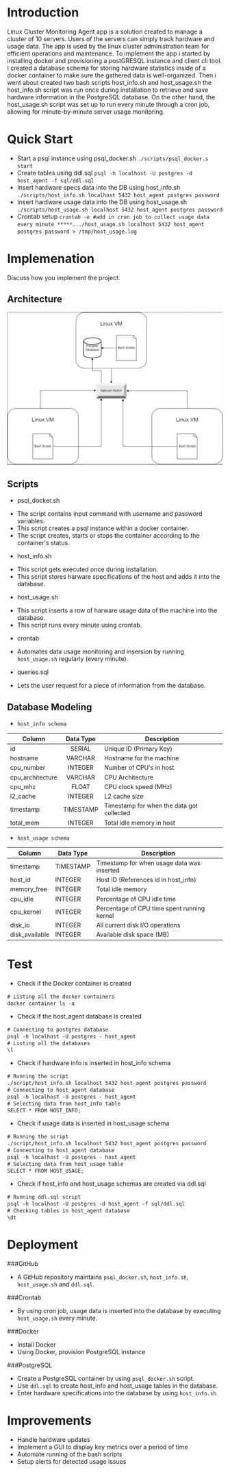 # Introduction
Linux Cluster Monitoring Agent app is a solution created to manage a cluster of 10 servers. Users of the servers can simply track hardware and usage data. The app is used by the linux cluster administration team for efficient operations and maintenance. To implement the app i started by installing docker and provisioning a postGRESQL instance and client cli tool.  I created a database schema for storing hardware statistics inside of a docker container to make sure the gathered data is well-organized. Then i went about created two bash scripts host_info.sh and host_usage.sh the host_info.sh script was run once during installation to retrieve and save hardware information in the PostgreSQL database. On the other hand, the host_usage.sh script was set up to run every minute through a cron job, allowing for minute-by-minute server usage monitoring. 

# Quick Start
- Start a psql instance using psql_docker.sh
`
./scripts/psql_docker.s start
`
- Create tables using ddl.sql
`
psql -h localhost -U postgres -d host_agent -f sql/ddl.sql
`
- Insert hardware specs data into the DB using host_info.sh
`
./scripts/host_info.sh localhost 5432 host_agent postgres password
`
- Insert hardware usage data into the DB using host_usage.sh
`
./scripts/host_usage.sh localhost 5432 host_agent postgres password
`
- Crontab setup
`
crontab -e
#add in cron job to collect usage data every minute
*****.../host_usage.sh localhost 5432 host_agent postgres password > /tmp/host_usage.log
`

# Implemenation
Discuss how you implement the project.
## Architecture
![Cluster Diagram](/linux_sql/assets/cluster.png?raw=true "Cluster Diagram")

## Scripts
- psql_docker.sh
* The script contains input command with username and password variables.
* This script creates a psql instance within a docker container.
* The script creates, starts or stops the container according to the container's status.

- host_info.sh
* This script gets executed once during installation.
* This script stores harware specifications of the host and adds it into the database.

- host_usage.sh
* This script inserts a row of harware usage data of the machine into the database.
* This script runs every minute using crontab.

- crontab
* Automates data usage monitoring and insersion by running `host_usage.sh` regularly (every minute).

- queries.sql
* Lets the user request for a piece of information from the database.

## Database Modeling
- `host_info schema`

| Column           | Data Type | Description                               |
| --- | :---: | --- |
| id               |   SERIAL  | Unique ID (Primary Key)                   |
| hostname         |  VARCHAR  | Hostname for the machine                  |
| cpu_number       |  INTEGER  | Number of CPU's in host                   |
| cpu_architecture |  VARCHAR  |     CPU Architecture                      |
| cpu_mhz          |    FLOAT  |   CPU clock speed (MHz)                   |
| l2_cache         |  INTEGER  |      L2 cache size                        |
| timestamp        | TIMESTAMP | Timestamp for when the data got collected |
| total_mem        |  INTEGER  | Total idle memory in host                 |

- `host_usage schema`

| Column           | Data Type | Description                                 |
| ---------------- | --------- | ------------------------------------------  |
| timestamp        | TIMESTAMP | Timestamp for when usage data was inserted  |
| host_id          |  INTEGER  | Host ID (References id in host_info)        |
| memory_free      |  INTEGER  | Total idle memory                           |
| cpu_idle         |  INTEGER  | Percentage of CPU idle time                 |
| cpu_kernel       |  INTEGER  | Percentage of CPU time spent running kernel |
| disk_io          |  INTEGER  | All current disk I/O operations             |
| disk_available   |  INTEGER  | Available disk space (MB)                   |

# Test
- Check if the Docker container is created
 
```
# Listing all the docker containers
docker container ls -a 

```

- Check if the host_agent database is created

```
# Connecting to postgres database
psql -h localhost -U postgres - host_agent
# Listing all the databases
\l

```

- Check if hardware info is inserted in host_info schema

```
# Running the script
./script/host_info.sh localhost 5432 host_agent postgres password
# Connecting to host_agent database
psql -h localhost -U postgres - host_agent
# Selecting data from host_info table
SELECT * FROM HOST_INFO;

```

- Check if usage data is inserted in host_usage schema

```
# Running the script
./script/host_info.sh localhost 5432 host_agent postgres password
# Connecting to host_agent database
psql -h localhost -U postgres - host_agent
# Selecting data from host_usage table
SELECT * FROM HOST_USAGE;

```

- Check if host_info and host_usage schemas are created via ddl.sql

```
# Running ddl.sql script
psql -h localhost -U postgres -d host_agent -f sql/ddl.sql
# Checking tables in host_agent database
\dt

```

# Deployment
###GitHub
- A GitHub repository maintains `psql_docker.sh`, `host_info.sh`, `host_usage.sh` and `ddl.sql`.

###Crontab
- By using cron job, usage data is inserted into the database by executing `host_usage.sh` every minute.

###Docker
- Install Docker
- Using Docker, provision PostgreSQL instance

###PostgreSQL
- Create a PostgreSQL container by using `psql_docker.sh` script.
- Use `ddl.sql` to create host_info and host_usage tables in the database.
- Enter hardware specifications into the database by using `host_info.sh`

# Improvements
- Handle hardware updates 
- Implement a GUI to display key metrics over a period of time
- Automate running of the bash scripts
- Setup alerts for detected usage issues
